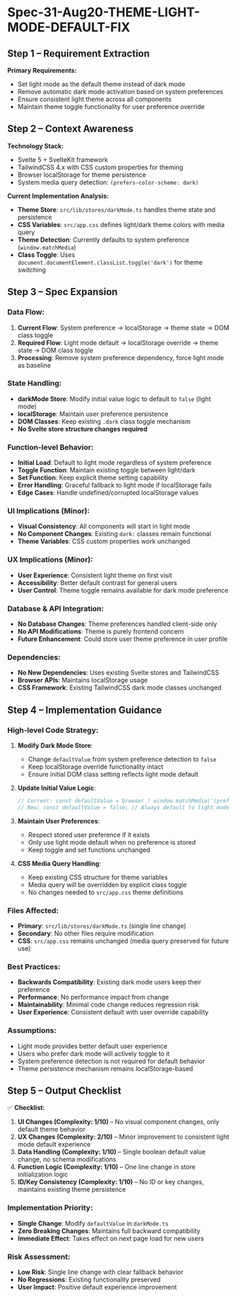 # Spec-31-Aug20-THEME-LIGHT-MODE-DEFAULT-FIX

## Step 1 – Requirement Extraction

**Primary Requirements:**
- Set light mode as the default theme instead of dark mode
- Remove automatic dark mode activation based on system preferences
- Ensure consistent light theme across all components
- Maintain theme toggle functionality for user preference override

## Step 2 – Context Awareness

**Technology Stack:**
- Svelte 5 + SvelteKit framework
- TailwindCSS 4.x with CSS custom properties for theming
- Browser localStorage for theme persistence
- System media query detection: `(prefers-color-scheme: dark)`

**Current Implementation Analysis:**
- **Theme Store**: `src/lib/stores/darkMode.ts` handles theme state and persistence
- **CSS Variables**: `src/app.css` defines light/dark theme colors with media query
- **Theme Detection**: Currently defaults to system preference (`window.matchMedia`)
- **Class Toggle**: Uses `document.documentElement.classList.toggle('dark')` for theme switching

## Step 3 – Spec Expansion

### **Data Flow:**
1. **Current Flow**: System preference → localStorage → theme state → DOM class toggle
2. **Required Flow**: Light mode default → localStorage override → theme state → DOM class toggle
3. **Processing**: Remove system preference dependency, force light mode as baseline

### **State Handling:**
- **darkMode Store**: Modify initial value logic to default to `false` (light mode)
- **localStorage**: Maintain user preference persistence
- **DOM Classes**: Keep existing `.dark` class toggle mechanism
- **No Svelte store structure changes required**

### **Function-level Behavior:**
- **Initial Load**: Default to light mode regardless of system preference
- **Toggle Function**: Maintain existing toggle between light/dark
- **Set Function**: Keep explicit theme setting capability
- **Error Handling**: Graceful fallback to light mode if localStorage fails
- **Edge Cases**: Handle undefined/corrupted localStorage values

### **UI Implications (Minor):**
- **Visual Consistency**: All components will start in light mode
- **No Component Changes**: Existing `dark:` classes remain functional
- **Theme Variables**: CSS custom properties work unchanged

### **UX Implications (Minor):**
- **User Experience**: Consistent light theme on first visit
- **Accessibility**: Better default contrast for general users
- **User Control**: Theme toggle remains available for dark mode preference

### **Database & API Integration:**
- **No Database Changes**: Theme preferences handled client-side only
- **No API Modifications**: Theme is purely frontend concern
- **Future Enhancement**: Could store user theme preference in user profile

### **Dependencies:**
- **No New Dependencies**: Uses existing Svelte stores and TailwindCSS
- **Browser APIs**: Maintains localStorage usage
- **CSS Framework**: Existing TailwindCSS dark mode classes unchanged

## Step 4 – Implementation Guidance

### **High-level Code Strategy:**

1. **Modify Dark Mode Store**:
   - Change `defaultValue` from system preference detection to `false`
   - Keep localStorage override functionality intact
   - Ensure initial DOM class setting reflects light mode default

2. **Update Initial Value Logic**:
   ```typescript
   // Current: const defaultValue = browser ? window.matchMedia('(prefers-color-scheme: dark)').matches : false;
   // New: const defaultValue = false; // Always default to light mode
   ```

3. **Maintain User Preferences**:
   - Respect stored user preference if it exists
   - Only use light mode default when no preference is stored
   - Keep toggle and set functions unchanged

4. **CSS Media Query Handling**:
   - Keep existing CSS structure for theme variables
   - Media query will be overridden by explicit class toggle
   - No changes needed to `src/app.css` theme definitions

### **Files Affected**:
- **Primary**: `src/lib/stores/darkMode.ts` (single line change)
- **Secondary**: No other files require modification
- **CSS**: `src/app.css` remains unchanged (media query preserved for future use)

### **Best Practices**:
- **Backwards Compatibility**: Existing dark mode users keep their preference
- **Performance**: No performance impact from change
- **Maintainability**: Minimal code change reduces regression risk
- **User Experience**: Consistent default with user override capability

### **Assumptions**:
- Light mode provides better default user experience
- Users who prefer dark mode will actively toggle to it
- System preference detection is not required for default behavior
- Theme persistence mechanism remains localStorage-based

## Step 5 – Output Checklist

✅ **Checklist:**

1. **UI Changes (Complexity: 1/10)** – No visual component changes, only default theme behavior
2. **UX Changes (Complexity: 2/10)** – Minor improvement to consistent light mode default experience
3. **Data Handling (Complexity: 1/10)** – Single boolean default value change, no schema modifications
4. **Function Logic (Complexity: 1/10)** – One line change in store initialization logic
5. **ID/Key Consistency (Complexity: 1/10)** – No ID or key changes, maintains existing theme persistence

### **Implementation Priority:**
- **Single Change**: Modify `defaultValue` in `darkMode.ts`
- **Zero Breaking Changes**: Maintains full backward compatibility
- **Immediate Effect**: Takes effect on next page load for new users

### **Risk Assessment:**
- **Low Risk**: Single line change with clear fallback behavior
- **No Regressions**: Existing functionality preserved
- **User Impact**: Positive default experience improvement